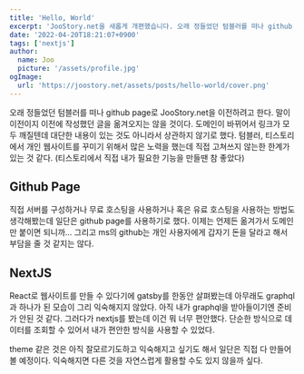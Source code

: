 ```yaml
---
title: 'Hello, World'
excerpt: 'JooStory.net을 새롭게 개편했습니다. 오래 정들었던 텀블러를 떠나 github page로 JooStory.net을 이전하려고 한다. 말이 이전이지 이전에 작성했던 글을 옮겨오지는 않을 것이다. 도메인이 바뀌어서 링크가 모두 깨질텐데 대단한 내용이 있는 것도 아니라서 상관하지 않기로 했다.'
date: '2022-04-20T18:21:07+0900'
tags: ['nextjs']
author:
  name: Joo
  picture: '/assets/profile.jpg'
ogImage:
  url: 'https://joostory.net/assets/posts/hello-world/cover.png'
---
```


오래 정들었던 텀블러를 떠나 github page로 JooStory.net을 이전하려고 한다. 말이 이전이지 이전에 작성했던 글을 옮겨오지는 않을 것이다. 도메인이 바뀌어서 링크가 모두 깨질텐데 대단한 내용이 있는 것도 아니라서 상관하지 않기로 했다. 텀블러, 티스토리에서 개인 웹사이트를 꾸미기 위해서 많은 노력을 했는데 직접 고쳐쓰지 않는한 한계가 있는 것 같다. (티스토리에서 직접 내가 필요한 기능을 만들땐 참 좋았다)

## Github Page

직접 서버를 구성하거나 무료 호스팅을 사용하거나 혹은 유료 호스팅을 사용하는 방법도 생각해봤는데 일단은 github page를 사용하기로 했다. 이제는 언제든 옮겨가서 도메인만 붙이면 되니까... 그리고 ms의 github는 개인 사용자에게 갑자기 돈을 달라고 해서 부담을 줄 것 같지는 않다.

## NextJS

React로 웹사이트를 만들 수 있다기에 gatsby를 한동안 살펴봤는데 아무래도 graphql과 하나가 된 모습이 그리 익숙해지지 않았다. 아직 내가 graphql을 받아들이기엔 준비가 안된 것 같다. 그러다가 nextjs를 봤는데 이건 뭐 너무 편안했다. 단순한 방식으로 데이터를 조회할 수 있어서 내가 편안한 방식을 사용할 수 있었다. 

theme 같은 것은 아직 잘모르기도하고 익숙해지고 싶기도 해서 일단은 직접 다 만들어볼 예정이다. 익숙해지면 다른 것을 자연스럽게 활용할 수도 있지 않을까 싶다.
